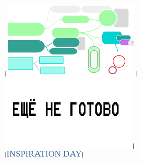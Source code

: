 


| [<img src="./аллергия обложка.png" alt="drawing" width="400"/>](README-Allergy.md)      | [<img src="./не готово.png" alt="drawing" width="400"/>](README-Allergy.md)      | 
|<span style="color: #507AA3; font-family: Babas; font-size: 2em;">INSPIRATION DAY</span>| 



